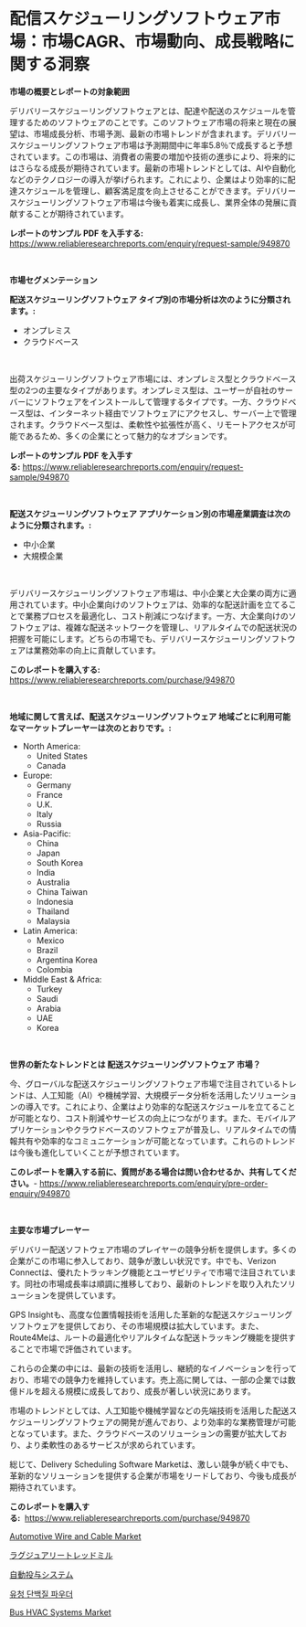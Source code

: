 <p><h1>配信スケジューリングソフトウェア市場：市場CAGR、市場動向、成長戦略に関する洞察</h1></p><p><strong>市場の概要とレポートの対象範囲</strong></p>
<p><p>デリバリースケジューリングソフトウェアとは、配達や配送のスケジュールを管理するためのソフトウェアのことです。このソフトウェア市場の将来と現在の展望は、市場成長分析、市場予測、最新の市場トレンドが含まれます。デリバリースケジューリングソフトウェア市場は予測期間中に年率5.8％で成長すると予想されています。この市場は、消費者の需要の増加や技術の進歩により、将来的にはさらなる成長が期待されています。最新の市場トレンドとしては、AIや自動化などのテクノロジーの導入が挙げられます。これにより、企業はより効率的に配達スケジュールを管理し、顧客満足度を向上させることができます。デリバリースケジューリングソフトウェア市場は今後も着実に成長し、業界全体の発展に貢献することが期待されています。</p></p>
<p><strong>レポートのサンプル PDF を入手する:</strong> <a href="https://www.reliableresearchreports.com/enquiry/request-sample/949870">https://www.reliableresearchreports.com/enquiry/request-sample/949870</a></p>
<p>&nbsp;</p>
<p><strong>市場セグメンテーション</strong></p>
<p><strong>配送スケジューリングソフトウェア タイプ別の市場分析は次のように分類されます。:</strong></p>
<p><ul><li>オンプレミス</li><li>クラウドベース</li></ul></p>
<p>&nbsp;</p>
<p><p>出荷スケジューリングソフトウェア市場には、オンプレミス型とクラウドベース型の2つの主要なタイプがあります。オンプレミス型は、ユーザーが自社のサーバーにソフトウェアをインストールして管理するタイプです。一方、クラウドベース型は、インターネット経由でソフトウェアにアクセスし、サーバー上で管理されます。クラウドベース型は、柔軟性や拡張性が高く、リモートアクセスが可能であるため、多くの企業にとって魅力的なオプションです。</p></p>
<p><strong>レポートのサンプル PDF を入手する:</strong>&nbsp;<a href="https://www.reliableresearchreports.com/enquiry/request-sample/949870">https://www.reliableresearchreports.com/enquiry/request-sample/949870</a></p>
<p>&nbsp;</p>
<p><strong> 配送スケジューリングソフトウェア アプリケーション別の市場産業調査は次のように分類されます。:</strong></p>
<p><ul><li>中小企業</li><li>大規模企業</li></ul></p>
<p>&nbsp;</p>
<p><p>デリバリースケジューリングソフトウェア市場は、中小企業と大企業の両方に適用されています。中小企業向けのソフトウェアは、効率的な配送計画を立てることで業務プロセスを最適化し、コスト削減につなげます。一方、大企業向けのソフトウェアは、複雑な配送ネットワークを管理し、リアルタイムでの配送状況の把握を可能にします。どちらの市場でも、デリバリースケジューリングソフトウェアは業務効率の向上に貢献しています。</p></p>
<p><strong>このレポートを購入する:</strong>&nbsp; <a href="https://www.reliableresearchreports.com/purchase/949870">https://www.reliableresearchreports.com/purchase/949870</a></p>
<p>&nbsp;</p>
<p><strong>地域に関して言えば、配送スケジューリングソフトウェア 地域ごとに利用可能なマーケットプレーヤーは次のとおりです。:</strong></p>
<p><ul>
    <li>
        North America:
        <ul>
            <li>United States</li>
            <li>Canada</li>
        </ul>
    </li>
    <li>
        Europe:
        <ul>
            <li>Germany</li>
            <li>France</li>
            <li>U.K.</li>
            <li>Italy</li>
            <li>Russia</li>
        </ul>
    </li>
    <li>
        Asia-Pacific:
        <ul>
            <li>China</li>
            <li>Japan</li>
            <li>South Korea</li>
            <li>India</li>
            <li>Australia</li>
            <li>China Taiwan</li>
            <li>Indonesia</li>
            <li>Thailand</li>
            <li>Malaysia</li>
        </ul>
    </li>
    <li>
        Latin America:
        <ul>
            <li>Mexico</li>
            <li>Brazil</li>
            <li>Argentina Korea</li>
            <li>Colombia</li>
        </ul>
    </li>
    <li>
        Middle East & Africa:
        <ul>
            <li>Turkey</li>
            <li>Saudi</li>
            <li>Arabia</li>
            <li>UAE</li>
            <li>Korea</li>
        </ul>
    </li>
    </ul></p>
<p>&nbsp;</p>
<p><strong>世界の新たなトレンドとは 配送スケジューリングソフトウェア 市場？</strong></p>
<p><p>今、グローバルな配送スケジューリングソフトウェア市場で注目されているトレンドは、人工知能（AI）や機械学習、大規模データ分析を活用したソリューションの導入です。これにより、企業はより効率的な配送スケジュールを立てることが可能となり、コスト削減やサービスの向上につながります。また、モバイルアプリケーションやクラウドベースのソフトウェアが普及し、リアルタイムでの情報共有や効率的なコミュニケーションが可能となっています。これらのトレンドは今後も進化していくことが予想されています。</p></p>
<p><strong>このレポートを購入する前に、質問がある場合は問い合わせるか、共有してください。</strong>- <a href="https://www.reliableresearchreports.com/enquiry/pre-order-enquiry/949870">https://www.reliableresearchreports.com/enquiry/pre-order-enquiry/949870</a></p>
<p>&nbsp;</p>
<p><strong>主要な市場プレーヤー</strong></p>
<p><p>デリバリー配送ソフトウェア市場のプレイヤーの競争分析を提供します。多くの企業がこの市場に参入しており、競争が激しい状況です。中でも、Verizon Connectは、優れたトラッキング機能とユーザビリティで市場で注目されています。同社の市場成長率は順調に推移しており、最新のトレンドを取り入れたソリューションを提供しています。</p><p>GPS Insightも、高度な位置情報技術を活用した革新的な配送スケジューリングソフトウェアを提供しており、その市場規模は拡大しています。また、Route4Meは、ルートの最適化やリアルタイムな配送トラッキング機能を提供することで市場で評価されています。</p><p>これらの企業の中には、最新の技術を活用し、継続的なイノベーションを行っており、市場での競争力を維持しています。売上高に関しては、一部の企業では数億ドルを超える規模に成長しており、成長が著しい状況にあります。</p><p>市場のトレンドとしては、人工知能や機械学習などの先端技術を活用した配送スケジューリングソフトウェアの開発が進んでおり、より効率的な業務管理が可能となっています。また、クラウドベースのソリューションの需要が拡大しており、より柔軟性のあるサービスが求められています。</p><p>総じて、Delivery Scheduling Software Marketは、激しい競争が続く中でも、革新的なソリューションを提供する企業が市場をリードしており、今後も成長が期待されています。</p></p>
<p><strong>このレポートを購入する:</strong>&nbsp;&nbsp;<a href="https://www.reliableresearchreports.com/purchase/949870">https://www.reliableresearchreports.com/purchase/949870</a></p>
<p><p><a href="https://issuu.com/reportprime-2/docs/automotive-wire-and-cable-market-size-2030.pptx">Automotive Wire and Cable Market</a></p><p><a href="https://medium.com/@camron674/%E9%AB%98%E7%B4%9A%E3%83%88%E3%83%AC%E3%83%83%E3%83%89%E3%83%9F%E3%83%AB%E5%B8%82%E5%A0%B4%E3%83%AC%E3%83%9D%E3%83%BC%E3%83%88%E3%81%AF-%E3%81%93%E3%81%AE%E5%B8%82%E5%A0%B4%E3%81%AE%E6%9C%80%E6%96%B0%E3%81%AE%E3%83%88%E3%83%AC%E3%83%B3%E3%83%89%E3%82%84%E6%88%90%E9%95%B7%E6%A9%9F%E4%BC%9A%E3%82%92%E6%98%8E%E3%82%89%E3%81%8B%E3%81%AB%E3%81%97%E3%81%BE%E3%81%99-47e88d9d6678">ラグジュアリートレッドミル</a></p><p><a href="https://medium.com/@susanjprice2023/%E8%87%AA%E5%8B%95%E6%8A%95%E8%96%AC%E3%82%B7%E3%82%B9%E3%83%86%E3%83%A0%E5%B8%82%E5%A0%B4%E3%81%AE%E3%82%B7%E3%82%A7%E3%82%A2%E3%81%AE%E9%80%B2%E5%8C%96%E3%81%A8%E5%B8%82%E5%A0%B4%E6%88%90%E9%95%B7%E3%83%88%E3%83%AC%E3%83%B3%E3%83%892024%E5%B9%B4%E3%81%8B%E3%82%892031%E5%B9%B4%E3%81%BE%E3%81%A7-ceb2fb2576c5">自動投与システム</a></p><p><a href="https://github.com/vs10l4sfg5c/Market-Research-Report-List-1/blob/main/80699648644.md">유청 단백질 파우더</a></p><p><a href="https://issuu.com/reportprime-2/docs/bus-hvac-systems-market-size-2030.pptx">Bus HVAC Systems Market</a></p></p>